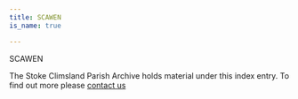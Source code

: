 ```yaml
---
title: SCAWEN
is_name: true

---
```


SCAWEN


The Stoke Climsland Parish Archive holds material under this index entry. To find out more please [contact us](/contact/)
